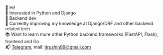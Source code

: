 👋 Hi!\
👀 Interested in Python and Django \
💼 Backend dev\
🌱 Currently improving my knowledge at Django/DRF and other backend related tech\
📚 Want to learn more other Python backend frameworks (FastAPI, Flask), frontend and Go\
📬 [Telegram](https://t.me/cognomen), mail: itrushin99@gmail.com
<!---
WannaFight/WannaFight is a ✨ special ✨ repository because its `README.md` (this file) appears on your GitHub profile.
You can click the Preview link to take a look at your changes.
--->
